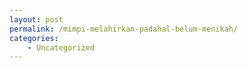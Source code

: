 ```yaml
---
layout: post
permalink: /mimpi-melahirkan-padahal-belum-menikah/
categories:
    - Uncategorized
---
```


